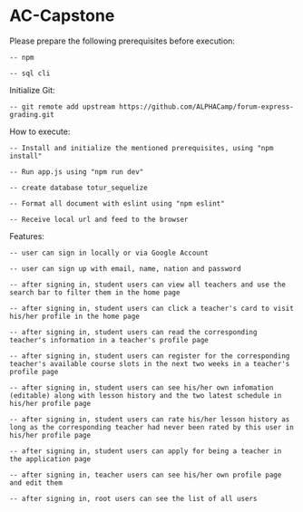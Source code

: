 # AC-Capstone


Please prepare the following prerequisites before execution:

    -- npm

    -- sql cli

Initialize Git:

    -- git remote add upstream https://github.com/ALPHACamp/forum-express-grading.git

How to execute:

    -- Install and initialize the mentioned prerequisites, using "npm install"

    -- Run app.js using "npm run dev"

    -- create database totur_sequelize

    -- Format all document with eslint using "npm eslint"

    -- Receive local url and feed to the browser


Features:

    -- user can sign in locally or via Google Account

    -- user can sign up with email, name, nation and password

    -- after signing in, student users can view all teachers and use the search bar to filter them in the home page

    -- after signing in, student users can click a teacher's card to visit his/her profile in the home page
    
    -- after signing in, student users can read the corresponding teacher's information in a teacher's profile page

    -- after signing in, student users can register for the corresponding teacher's available course slots in the next two weeks in a teacher's profile page

    -- after signing in, student users can see his/her own infomation (editable) along with lesson history and the two latest schedule in his/her profile page 

    -- after signing in, student users can rate his/her lesson history as long as the corresponding teacher had never been rated by this user in his/her profile page

    -- after signing in, student users can apply for being a teacher in the application page

    -- after signing in, teacher users can see his/her own profile page and edit them

    -- after signing in, root users can see the list of all users

















    
